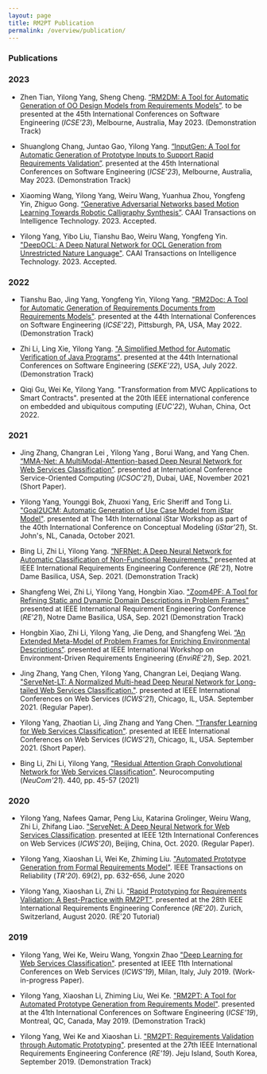 ```yaml
---
layout: page
title: RM2PT Publication
permalink: /overview/publication/
---
```


### Publications

### 2023

* Zhen Tian, Yilong Yang, Sheng Cheng. [“RM2DM: A Tool for Automatic Generation of OO Design Models from Requirements Models”](). to be presented at the 45th International Conferences on Software Engineering (*ICSE’23*), Melbourne, Australia, May 2023. (Demonstration Track)

* Shuanglong Chang, Juntao Gao, Yilong Yang. [“InputGen: A Tool for Automatic Generation of Prototype Inputs to Support Rapid Requirements Validation”](). presented at the 45th International Conferences on Software Engineering (*ICSE’23*), Melbourne, Australia, May 2023. (Demonstration Track)

* Xiaoming Wang, Yilong Yang, Weiru Wang, Yuanhua Zhou, Yongfeng Yin, Zhiguo Gong. [“Generative Adversarial Networks based Motion Learning Towards Robotic Calligraphy Synthesis”](). CAAI Transactions on Intelligence Technology. 2023. Accepted.

* Yilong Yang, Yibo Liu, Tianshu Bao, Weiru Wang, Yongfeng Yin. ["DeepOCL: A Deep Natural Network for OCL Generation from Unrestricted Nature Language"](). CAAI Transactions on Intelligence Technology. 2023. Accepted.

### 2022

* Tianshu Bao, Jing Yang, Yongfeng Yin, Yilong Yang. ["RM2Doc: A Tool for Automatic Generation of Requirements Documents from Requirements Models"](https://doi.org/10.1145/3510454.3516850). presented at the 44th International Conferences on Software Engineering (*ICSE'22*), Pittsburgh, PA, USA, May 2022. (Demonstration Track)

* Zhi Li, Ling Xie, Yilong Yang. ["A Simplified Method for Automatic Verification of Java Programs"](https://doi.org/10.1145/3510454.3516850). presented at the 44th International Conferences on Software Engineering (*SEKE'22*), USA, July 2022. (Demonstration Track)

* Qiqi Gu, Wei Ke, Yilong Yang. "Transformation from MVC Applications to Smart Contracts". presented at the 20th IEEE international conference on embedded and ubiquitous computing (*EUC'22*), Wuhan, China, Oct 2022.


### 2021

* Jing Zhang, Changran Lei , Yilong Yang , Borui Wang, and Yang Chen. [“MMA-Net: A MultiModal-Attention-based Deep Neural Network for Web Services Classification”](https://doi.org/10.1007/978-3-030-91431-8_48). presented at International Conference Service-Oriented Computing (*ICSOC’21*), Dubai, UAE, November 2021 (Short Paper).

* Yilong Yang, Younggi Bok, Zhuoxi Yang, Eric Sheriff and Tong Li. ["Goal2UCM: Automatic Generation of Use Case Model from iStar Model"](http://ceur-ws.org/Vol-2983/iStar21_paper_4.pdf). presented at The 14th International iStar Workshop as part of the 40th International Conference on Conceptual Modeling (*iStar'21*), St. John's, NL, Canada, October 2021.

* Bing Li, Zhi Li, Yilong Yang. [“NFRNet: A Deep Neural Network for Automatic Classification of Non-Functional Requirements.”](https://doi.org/10.1109/RE51729.2021.00057) presented at IEEE International Requirements Engineering Conference (*RE’21*), Notre Dame Basilica, USA, Sep. 2021. (Demonstration Track)

* Shangfeng Wei, Zhi Li, Yilong Yang, Hongbin Xiao. ["Zoom4PF: A Tool for Refining Static and Dynamic Domain Descriptions in Problem Frames"](https://doi.org/10.1109/RE51729.2021.00047) presented at IEEE International Requirement Engineering Conference (*RE'21*), Notre Dame Basilica, USA, Sep. 2021 (Demonstration Track)

* Hongbin Xiao, Zhi Li, Yilong Yang, Jie Deng, and Shangfeng Wei. [“An Extended Meta-Model of Problem Frames for Enriching Environmental Descriptions”](https://doi.org/10.1109/REW53955.2021.00077). presented at IEEE International Workshop on Environment-Driven Requirements Engineering (*EnviRE'21*), Sep. 2021.

* Jing Zhang, Yang Chen, Yilong Yang, Changran Lei, Deqiang Wang. ["ServeNet-LT: A Normalized Multi-head Deep Neural Network for Long-tailed Web Services Classification."](https://doi.org/10.1109/ICWS53863.2021.00025). presented at IEEE International Conferences on Web Services (*ICWS’21*), Chicago, IL, USA. September 2021. (Regular Paper).

* Yilong Yang, Zhaotian Li, Jing Zhang and Yang Chen. ["Transfer Learning for Web Services Classification"](https://doi.org/10.1109/ICWS53863.2021.00036). presented at IEEE International Conferences on Web Services (*ICWS’21*), Chicago, IL, USA. September 2021. (Short Paper).

* Bing Li, Zhi Li, Yilong Yang, ["Residual Attention Graph Convolutional Network for Web Services Classification"](https://doi.org/10.1016/j.neucom.2021.01.089). Neurocomputing (*NeuCom'21*). 440, pp. 45-57 (2021)

### 2020
* Yilong Yang, Nafees Qamar, Peng Liu, Katarina Grolinger, Weiru Wang, Zhi Li, Zhifang Liao. ["ServeNet: A Deep Neural Network for Web Services Classification](https://doi.org/10.1109/ICWS49710.2020.00029). presented at IEEE 12th International Conferences on Web Services (*ICWS'20*), Beijing, China, Oct. 2020. (Regular Paper).

* Yilong Yang, Xiaoshan Li, Wei Ke, Zhiming Liu. ["Automated Prototype Generation from Formal Requirements Model"](https://doi.org/10.1109/TR.2019.2934348). IEEE Transactions on Reliability (*TR'20*). 69(2), pp. 632-656, June 2020

* Yilong Yang, Xiaoshan Li, Zhi Li. ["Rapid Prototyping for Requirements Validation: A Best-Practice with RM2PT"](pdf/RE20.pdf). presented at the 28th IEEE International Requirements Engineering Conference (*RE'20*). Zurich, Switzerland, August 2020. (RE'20 Tutorial)

### 2019 
* Yilong Yang, Wei Ke, Weiru Wang, Yongxin Zhao ["Deep Learning for Web Services Classification"](https://doi.org/10.1109/ICWS.2019.00079). presented at IEEE 11th International Conferences on Web Services (*ICWS'19*), Milan, Italy, July 2019. (Work-in-progress Paper).

* Yilong Yang, Xiaoshan Li, Zhiming Liu, Wei Ke. ["RM2PT: A Tool for Automated Prototype Generation from Requirements Model"](https://doi.org/10.1109/ICSE-Companion.2019.00038). presented at the 41th International Conferences on Software Engineering (*ICSE'19*), Montreal, QC, Canada, May 2019. (Demonstration Track)

* Yilong Yang, Wei Ke and Xiaoshan Li. ["RM2PT: Requirements Validation through Automatic Prototyping"](https://doi.org/10.1109/RE.2019.00067).
presented at the 27th IEEE International Requirements Engineering Conference (*RE'19*). Jeju Island, South Korea, September 2019. (Demonstration Track)
